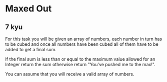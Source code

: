 # Maxed Out
## 7 kyu

For this task you will be given an array of numbers, each number in turn has to be cubed and once all numbers have been cubed all of them have to be added to get a final sum.

If the final sum is less than or equal to the maximum value allowed for an Integer return the sum otherwise return "You've pushed me to the max!".

You can assume that you will receive a valid array of numbers.
